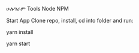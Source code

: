 ሁሉግራም
Tools
Node NPM

Start App
Clone repo, install, cd into folder and run:

yarn  install

yarn start